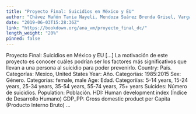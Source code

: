 ```yaml
---
title: "Proyecto Final: Suicidios en México y EU"
author: "Chávez Mañón Tania Nayeli, Mendoza Suárez Brenda Grisel, Vargas Mendoza Ana Luisa"
date: "2019-06-03T15:28:36Z"
link: "https://bookdown.org/ana_vm/proyecto_final_dc/"
length_weight: "20%"
pinned: false
---
```


Proyecto Final: Suicidios en México y EU [...] La motivación de este proyecto es conocer cuáles podrían ser los factores más significativos que llevan a una persona al suicidio para poder prevenirlo. Country: País. Categorías: Mexico, United States Year: Año. Categorías: 1985:2015 Sex: Género. Categorías: female, male Age: Edad. Categoriías: 5-14 years, 15-24 years, 25-34 years, 35-54 years, 55-74 years, 75+ years Suicides: Número de suicidios. Population: Población. HDI: Human development index (Índice de Desarrollo Humano) GDP_PP: Gross domestic product per Capita (Producto Interno Bruto) ...
